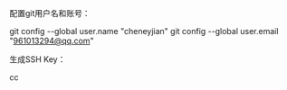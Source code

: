 配置git用户名和账号：

git config --global user.name "cheneyjian"
git config --global user.email "961013294@qq.com"

生成SSH Key：

cc
